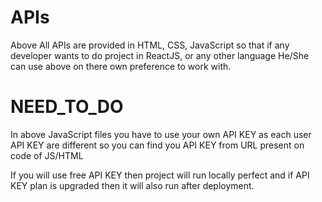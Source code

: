 # APIs
Above All APIs are provided in HTML, CSS, JavaScript so that if any developer wants to do project in ReactJS, or any other language He/She can use above on there own preference to work with.

# NEED_TO_DO
In above JavaScript files you have to use your own API KEY as each user API KEY are different so you can find you API KEY from URL present on code of JS/HTML

If you will use free API KEY then project will run locally perfect and if API KEY plan is upgraded then it will also run after deployment.
